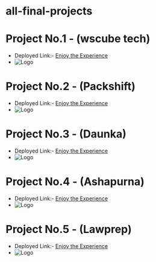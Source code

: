 # all-final-projects

# Project No.1 - (wscube tech)

 - Deployed Link:- [Enjoy the Experience](https://ws-educational-clone.netlify.app/)
- ![Logo](https://images2.imgbox.com/ab/3e/4UXp4fGK_o.jpg)

# Project No.2 - (Packshift)
 - Deployed Link:- [Enjoy the Experience](https://packshift-clone.netlify.app/)
- ![Logo](https://thumbs2.imgbox.com/9a/62/Wr5spcsg_t.jpg)
# Project No.3 - (Daunka)
 - Deployed Link:- [Enjoy the Experience](https://tailwind-with-figma-daunka.netlify.app/)
- ![Logo]()
# Project No.4 - (Ashapurna)
 - Deployed Link:- [Enjoy the Experience](https://bootstrap-design-ashapurna.netlify.app/)
- ![Logo]()
# Project No.5 - (Lawprep)
 - Deployed Link:- [Enjoy the Experience](https://tailwind-design-lawprep-educational.netlify.app/)
- ![Logo]()





